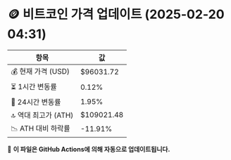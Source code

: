 # 🪙 비트코인 가격 업데이트 (2025-02-20 04:31)

| 항목                | 값 |
|--------------------|----------------|
| 💰 현재 가격 (USD) | $96031.72 |
| ⏳ 1시간 변동률    | 0.12% |
| 📆 24시간 변동률   | 1.95% |
| 🔝 역대 최고가 (ATH) | $109021.48 |
| 📉 ATH 대비 하락률 | -11.91% |

🔄 **이 파일은 GitHub Actions에 의해 자동으로 업데이트됩니다.**
